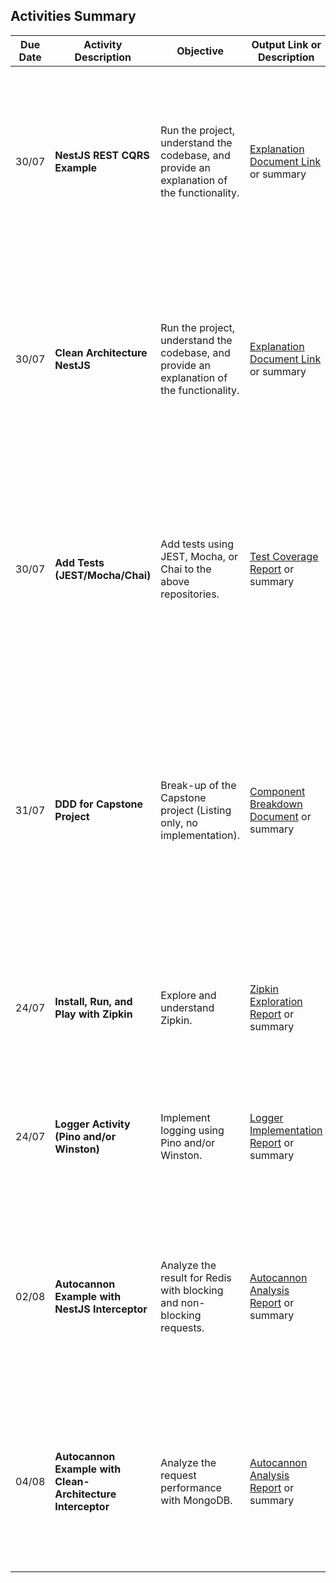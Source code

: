 ## Activities Summary

| Due Date | Activity Description                                            | Objective                                                                                                      | Output Link or Description               | Detailed Activity                                                                                                                                                                                                                               | Status       |
|----------|-----------------------------------------------------------------|----------------------------------------------------------------------------------------------------------------|------------------------------------------|-------------------------------------------------------------------------------------------------------------------------------------------------------------------------------------------------------------------------------------------------|--------------|
| 30/07    | **NestJS REST CQRS Example**                                    | Run the project, understand the codebase, and provide an explanation of the functionality.                     | [Explanation Document Link](#) or summary | **Repository**: [NestJS REST CQRS Example](https://github.com/kyhsa93/nestjs-rest-cqrs-example)<br>**Objective**: Run the project, understand the codebase, and provide an explanation of the functionality.<br>**Output**: [Explanation Document Link](#) or summary of understanding | ✅ Completed |
| 30/07    | **Clean Architecture NestJS**                                   | Run the project, understand the codebase, and provide an explanation of the functionality.                     | [Explanation Document Link](#) or summary | **Repository**: [Clean Architecture NestJS](https://github.com/royib/clean-architecture-nestJS)<br>**Objective**: Run the project, understand the codebase, and provide an explanation of the functionality.<br>**Output**: [Explanation Document Link](#) or summary of understanding | ✅ Completed |
| 30/07    | **Add Tests (JEST/Mocha/Chai)**                                 | Add tests using JEST, Mocha, or Chai to the above repositories.                                                | [Test Coverage Report](#) or summary      | **Note**: This activity is not scheduled for 30/07 but will be completed eventually.<br>**Objective**: Add tests using JEST, Mocha, or Chai to the above repositories.<br>**Output**: [Test Coverage Report](#) or summary of tests added        |              |
| 31/07    | **DDD for Capstone Project**                                    | Break-up of the Capstone project (Listing only, no implementation).                                            | [Component Breakdown Document](#) or summary | **Activity**: Break-up of the Capstone project (Listing only, no implementation).<br>**Version**: v0.1.0<br>**Objective**: Domain-Driven Development (DDD) - Bifurcate the components of the Capstone project.<br>**Output**: [Component Breakdown Document](#) or summary of bifurcation |              |
| 24/07    | **Install, Run, and Play with Zipkin**                          | Explore and understand Zipkin.                                                                                 | [Zipkin Exploration Report](#) or summary | **Install, Run, and Play with Zipkin**: Explore and understand Zipkin.<br>**Output**: [Zipkin Exploration Report](#) or summary of findings                                                                                                                                           |              |
| 24/07    | **Logger Activity (Pino and/or Winston)**                       | Implement logging using Pino and/or Winston.                                                                   | [Logger Implementation Report](#) or summary | **Logger Activity**: Implement logging using Pino and/or Winston.<br>**Output**: [Logger Implementation Report](#) or summary of implementation                                                                                                                                      |              |
| 02/08    | **Autocannon Example with NestJS Interceptor**                  | Analyze the result for Redis with blocking and non-blocking requests.                                          | [Autocannon Analysis Report](#) or summary | **Autocannon Example with NestJS Interceptor**: Analyze the result for Redis with blocking and non-blocking requests.<br>**Output**: [Autocannon Analysis Report](#) or summary of analysis                                                                                            |              |
| 04/08    | **Autocannon Example with Clean-Architecture Interceptor**      | Analyze the request performance with MongoDB.                                                                  | [Autocannon Analysis Report](#) or summary | **Autocannon Example with Clean-Architecture Interceptor**: Analyze the request performance with MongoDB.<br>**Output**: [Autocannon Analysis Report](#) or summary of analysis                                                                 |              |

